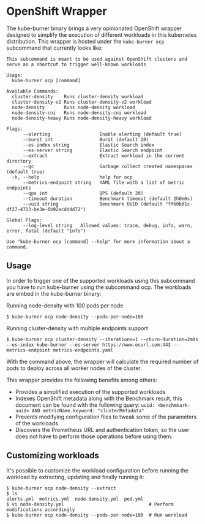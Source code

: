 # OpenShift Wrapper

The kube-burner binary brings a very opinionated OpenShift wrapper designed to simplify the execution of different workloads in this kubernetes distribution.
This wrapper is hosted under the `kube-burner ocp` subcommand that currently looks like:

```console
This subcommand is meant to be used against OpenShift clusters and serve as a shortcut to trigger well-known workloads

Usage:
  kube-burner ocp [command]

Available Commands:
  cluster-density    Runs cluster-density workload
  cluster-density-v2 Runs cluster-density-v2 workload
  node-density       Runs node-density workload
  node-density-cni   Runs node-density-cni workload
  node-density-heavy Runs node-density-heavy workload

Flags:
      --alerting                  Enable alerting (default true)
      --burst int                 Burst (default 20)
      --es-index string           Elastic Search index
      --es-server string          Elastic Search endpoint
      --extract                   Extract workload in the current directory
      --gc                        Garbage collect created namespaces (default true)
  -h, --help                      help for ocp
      --metrics-endpoint string   YAML file with a list of metric endpoints
      --qps int                   QPS (default 20)
      --timeout duration          Benchmark timeout (default 2h0m0s)
      --uuid string               Benchmark UUID (default "ff60bd1c-df27-4713-be3e-6b92acdd4d72")

Global Flags:
      --log-level string   Allowed values: trace, debug, info, warn, error, fatal (default "info")

Use "kube-burner ocp [command] --help" for more information about a command.

```

## Usage

In order to trigger one of the supported workloads using this subcommand you have to run kube-burner using the subcommand ocp. The workloads are embed in the kube-burner binary:

Running node-density with 100 pods per node

```console
$ kube-burner ocp node-density --pods-per-node=100
```

Running cluster-density with multiple endpoints support

```console
$ kube-burner ocp cluster-density --iterations=1 --churn-duration=2m0s --es-index kube-burner --es-server https://www.esurl.com:443 --metrics-endpoint metrics-endpoints.yaml
```


With the command above, the wrapper will calculate the required number of pods to deploy across all worker nodes of the cluster.

This wrapper provides the following benefits among others:

- Provides a simplified execution of the supported workloads
- Indexes OpenShift metadata along with the Benchmark result, this document can be found with the following query: `uuid: <benchmkark-uuid> AND metricName.keyword: "clusterMetadata"`
- Prevents modifying configuration files to tweak some of the parameters of the workloads
- Discovers the Prometheus URL and authentication token, so the user does not have to perform those operations before using them.

## Customizing workloads

It's possible to customize the workload configuration before running the workload by extracting, updating and finally running it:

```console
$ kube-burner ocp node-density --extract
$ ls
alerts.yml  metrics.yml  node-density.yml  pod.yml
$ vi node-density.yml                               # Perform modifications accordingly
$ kube-burner ocp node-density --pods-per-node=100  # Run workload
```
